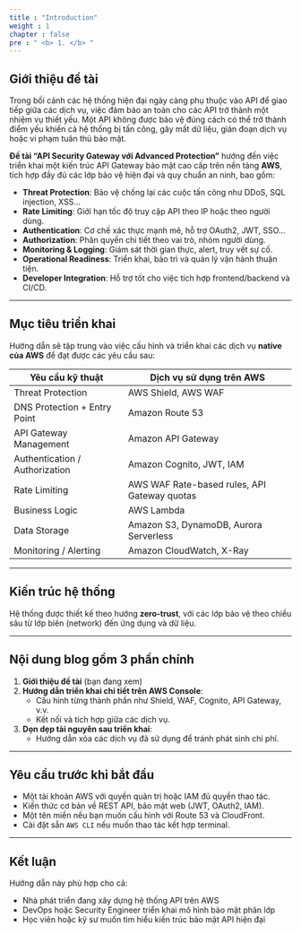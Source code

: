 ```yaml
---
title : "Introduction"
weight : 1 
chapter : false
pre : " <b> 1. </b> "
---
```


## Giới thiệu đề tài

Trong bối cảnh các hệ thống hiện đại ngày càng phụ thuộc vào API để giao tiếp giữa các dịch vụ, việc đảm bảo an toàn cho các API trở thành một nhiệm vụ thiết yếu. Một API không được bảo vệ đúng cách có thể trở thành điểm yếu khiến cả hệ thống bị tấn công, gây mất dữ liệu, gián đoạn dịch vụ hoặc vi phạm tuân thủ bảo mật.

**Đề tài “API Security Gateway với Advanced Protection”** hướng đến việc triển khai một kiến trúc API Gateway bảo mật cao cấp trên nền tảng **AWS**, tích hợp đầy đủ các lớp bảo vệ hiện đại và quy chuẩn an ninh, bao gồm:

- **Threat Protection**: Bảo vệ chống lại các cuộc tấn công như DDoS, SQL injection, XSS...
- **Rate Limiting**: Giới hạn tốc độ truy cập API theo IP hoặc theo người dùng.
- **Authentication**: Cơ chế xác thực mạnh mẽ, hỗ trợ OAuth2, JWT, SSO...
- **Authorization**: Phân quyền chi tiết theo vai trò, nhóm người dùng.
- **Monitoring & Logging**: Giám sát thời gian thực, alert, truy vết sự cố.
- **Operational Readiness**: Triển khai, bảo trì và quản lý vận hành thuận tiện.
- **Developer Integration**: Hỗ trợ tốt cho việc tích hợp frontend/backend và CI/CD.

---

## Mục tiêu triển khai

Hướng dẫn sẽ tập trung vào việc cấu hình và triển khai các dịch vụ **native của AWS** để đạt được các yêu cầu sau:

| Yêu cầu kỹ thuật                      | Dịch vụ sử dụng trên AWS                       |
|--------------------------------------|------------------------------------------------|
| Threat Protection                    | AWS Shield, AWS WAF                           |
| DNS Protection + Entry Point         | Amazon Route 53                               |
| API Gateway Management               | Amazon API Gateway                            |
| Authentication / Authorization       | Amazon Cognito, JWT, IAM                      |
| Rate Limiting                        | AWS WAF Rate-based rules, API Gateway quotas |
| Business Logic                       | AWS Lambda                                    |
| Data Storage                         | Amazon S3, DynamoDB, Aurora Serverless        |
| Monitoring / Alerting                | Amazon CloudWatch, X-Ray                      |

---

## Kiến trúc hệ thống
Hệ thống được thiết kế theo hướng **zero-trust**, với các lớp bảo vệ theo chiều sâu từ lớp biên (network) đến ứng dụng và dữ liệu.

---

## Nội dung blog gồm 3 phần chính

1. **Giới thiệu đề tài** (bạn đang xem)
2. **Hướng dẫn triển khai chi tiết trên AWS Console**:
    - Cấu hình từng thành phần như Shield, WAF, Cognito, API Gateway, v.v.
    - Kết nối và tích hợp giữa các dịch vụ.
3. **Dọn dẹp tài nguyên sau triển khai**:
    - Hướng dẫn xóa các dịch vụ đã sử dụng để tránh phát sinh chi phí.

---

## Yêu cầu trước khi bắt đầu

- Một tài khoản AWS với quyền quản trị hoặc IAM đủ quyền thao tác.
- Kiến thức cơ bản về REST API, bảo mật web (JWT, OAuth2, IAM).
- Một tên miền nếu bạn muốn cấu hình với Route 53 và CloudFront.
- Cài đặt sẵn `AWS CLI` nếu muốn thao tác kết hợp terminal.

---

## Kết luận

Hướng dẫn này phù hợp cho cả:
- Nhà phát triển đang xây dựng hệ thống API trên AWS
- DevOps hoặc Security Engineer triển khai mô hình bảo mật phân lớp
- Học viên hoặc kỹ sư muốn tìm hiểu kiến trúc bảo mật API hiện đại
